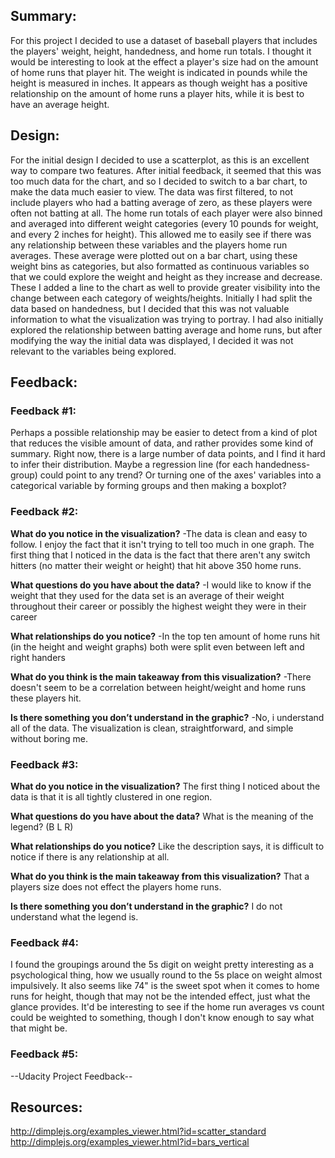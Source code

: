 ## Summary:
For this project I decided to use a dataset of baseball players that includes the players' weight, height, handedness, and home run totals. I thought it would be interesting to look at the effect a player's size had on the amount of home runs that player hit. The weight is indicated in pounds while the height is measured in inches. It appears as though weight has a positive relationship on the amount of home runs a player hits, while it is best to have an average height.

## Design:
For the initial design I decided to use a scatterplot, as this is an excellent way to compare two features. After initial feedback, it seemed that this was too much data for the chart, and so I decided to switch to a bar chart, to make the data much easier to view. The data was first filtered, to not include players who had a batting average of zero, as these players were often not batting at all. The home run totals of each player were also binned and averaged into different weight categories (every 10 pounds for weight, and every 2 inches for height). This allowed me to easily see if there was any relationship between these variables and the players home run averages. These average were plotted out on a bar chart, using these weight bins as categories, but also formatted as continuous variables so that we could explore the weight and height as they increase and decrease. These  I added a line to the chart as well to provide greater visibility into the change between each category of weights/heights. Initially I had split the data based on handedness, but I decided that this was not valuable information to what the visualization was trying to portray. I had also initially explored the relationship between batting average and home runs, but after modifying the way the initial data was displayed, I decided it was not relevant to the variables being explored. 

## Feedback:
### Feedback #1:
Perhaps a possible relationship may be easier to detect from a kind of plot that reduces the visible amount of data, and rather provides some kind of summary. Right now, there is a large number of data points, and I find it hard to infer their distribution. Maybe a regression line (for each handedness-group) could point to any trend? Or turning one of the axes' variables into a categorical variable by forming groups and then making a boxplot?

### Feedback #2:
**What do you notice in the visualization?**
-The data is clean and easy to follow. I enjoy the fact that it isn't trying to tell too much in one graph. The first thing that I noticed in the data is the fact that there aren't any switch hitters (no matter their weight or height) that hit above 350 home runs.

**What questions do you have about the data?**
-I would like to know if the weight that they used for the data set is an average of their weight throughout their career or possibly the highest weight they were in their career 

**What relationships do you notice?**
-In the top ten amount of home runs hit (in the height and weight graphs) both were split even between left and right handers

**What do you think is the main takeaway from this visualization?**
-There doesn't seem to be a correlation between height/weight and home runs these players hit.

**Is there something you don’t understand in the graphic?**
-No, i understand all of the data. The visualization is clean, straightforward, and simple without boring me.

### Feedback #3:
**What do you notice in the visualization?**
The first thing I noticed about the data is that it is all tightly clustered in one region.

**What questions do you have about the data?**
What is the meaning of the legend? (B L R)

**What relationships do you notice?**
Like the description says, it is difficult to notice if there is any relationship at all.

**What do you think is the main takeaway from this visualization?**
That a players size does not effect the players home runs.

**Is there something you don’t understand in the graphic?**
I do not understand what the legend is.

### Feedback #4:
I found the groupings around the 5s digit on weight pretty interesting as a psychological thing, how we usually round to the 5s place on weight almost impulsively.  It also seems like 74" is the sweet spot when it comes to home runs for height, though that may not be the intended effect, just what the glance provides. It'd be interesting to see if the home run averages vs count could be weighted to something, though I don't know enough to say what that might be.

### Feedback #5:
--Udacity Project Feedback--

## Resources:
http://dimplejs.org/examples_viewer.html?id=scatter_standard 
http://dimplejs.org/examples_viewer.html?id=bars_vertical
